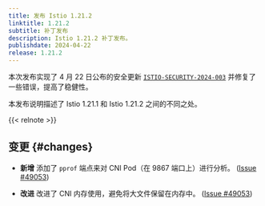```yaml
---
title: 发布 Istio 1.21.2
linktitle: 1.21.2
subtitle: 补丁发布
description: Istio 1.21.2 补丁发布。
publishdate: 2024-04-22
release: 1.21.2
---
```


本次发布实现了 4 月 22 日公布的安全更新 [`ISTIO-SECURITY-2024-003`](/zh/news/security/istio-security-2024-003)
并修复了一些错误，提高了稳健性。

本发布说明描述了 Istio 1.21.1 和 Istio 1.21.2 之间的不同之处。

{{< relnote >}}

## 变更 {#changes}

- **新增** 添加了 `pprof` 端点来对 CNI Pod（在 9867 端口上）进行分析。
  ([Issue #49053](https://github.com/istio/istio/issues/49053))

- **改进** 改进了 CNI 内存使用，避免将大文件保留在内存中。
  ([Issue #49053](https://github.com/istio/istio/issues/49053))
